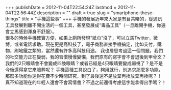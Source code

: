 +++
publishDate = 2012-11-04T22:54:24Z
lastmod = 2012-11-04T22:56:44Z
description = ""
draft = true
slug = "smartphone-these-things"
title = "手機這些事"
+++
手機的發展近年來大家是有目共睹的，從通訊工具發展到離不開生活的一個工具，甚至發展成“毒品工具”（一旦離開手機，你遍會立馬感到渾身不舒服）。  
很多的時候手機確實方便，如果上廁所發現“紙巾”沒了，可以立馬Twitter，微博，或者電話求助。現在更是高科技了，電子商務直接手機搞定，比如支付，購物，刷地鐵之類的，當然還有許多高科技用途。
我也層思考過這一個問題，我們的社交能力正在變弱，我的習慣慢慢變懶，我們原有的寫字會不會退後到甲骨文？我們的2只眼睛會不會變成四肢眼睛？或者已經是4只眼睛要變成弱視了？是不是今後還得拿它來陪葬呢？
手機這種工具說白了，夠用就行，別追求那麼多功能，那麼多功能你還得花費不少時間研究，到了最後還不是放棄再換放棄再換呢？！  
真不知道現在的年輕人還會不會寫情書？不過之前還得考慮這字能拿得出手嗎？！  
